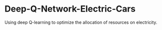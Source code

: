 # Deep-Q-Network-Electric-Cars
Using deep Q-learning to optimize the allocation of resources on electricity.
